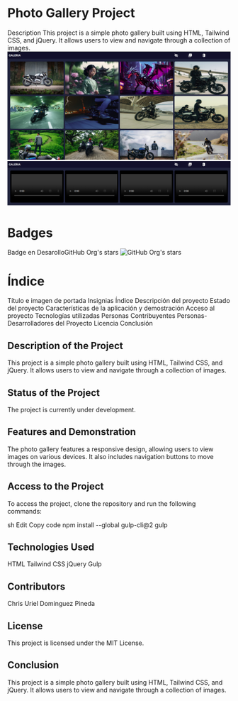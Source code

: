 # Photo Gallery Project
Description
This project is a simple photo gallery built using HTML, Tailwind CSS, and jQuery. It allows users to view and navigate through a collection of images.![alt text](image.png)
![alt text](image-1.png)


# Badges
Badge en DesarolloGitHub Org's stars
![GitHub Org's stars](https://img.shields.io/github/stars/Chris3riel/)

# Índice
Título e imagen de portada
Insignias
Índice
Descripción del proyecto
Estado del proyecto
Características de la aplicación y demostración
Acceso al proyecto
Tecnologías utilizadas
Personas Contribuyentes
Personas-Desarrolladores del Proyecto
Licencia
Conclusión

## Description of the Project
This project is a simple photo gallery built using HTML, Tailwind CSS, and jQuery. It allows users to view and navigate through a collection of images.

## Status of the Project
The project is currently under development.

## Features and Demonstration
The photo gallery features a responsive design, allowing users to view images on various devices. It also includes navigation buttons to move through the images.

## Access to the Project
To access the project, clone the repository and run the following commands:

sh
Edit
Copy code
npm install --global gulp-cli@2
gulp

## Technologies Used
HTML
Tailwind CSS
jQuery
Gulp

## Contributors
Chris Uriel Dominguez Pineda

## License
This project is licensed under the MIT License.

## Conclusion
This project is a simple photo gallery built using HTML, Tailwind CSS, and jQuery. It allows users to view and navigate through a collection of images.